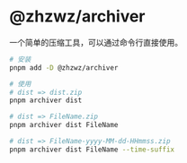 # @zhzwz/archiver

一个简单的压缩工具，可以通过命令行直接使用。

```sh
# 安装
pnpm add -D @zhzwz/archiver

# 使用
# dist => dist.zip
pnpm archiver dist

# dist => FileName.zip
pnpm archiver dist FileName

# dist => FileName-yyyy-MM-dd-HHmmss.zip
pnpm archiver dist FileName --time-suffix
```
